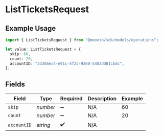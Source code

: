# ListTicketsRequest

## Example Usage

```typescript
import { ListTicketsRequest } from "@moovio/sdk/models/operations";

let value: ListTicketsRequest = {
  skip: 60,
  count: 20,
  accountID: "23366ec4-e91c-4f23-9260-5483dd81cbdc",
};
```

## Fields

| Field              | Type               | Required           | Description        | Example            |
| ------------------ | ------------------ | ------------------ | ------------------ | ------------------ |
| `skip`             | *number*           | :heavy_minus_sign: | N/A                | 60                 |
| `count`            | *number*           | :heavy_minus_sign: | N/A                | 20                 |
| `accountID`        | *string*           | :heavy_check_mark: | N/A                |                    |